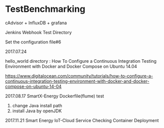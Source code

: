# TestBenchmarking

cAdvisor + InfluxDB + grafana

Jenkins Webhook Test Directory

Set the configuration file#6

2017.07.24

hello_world directory
: How To Configure a Continuous Integration Testing Environment with Docker and Docker Compose on Ubuntu 14.04

https://www.digitalocean.com/community/tutorials/how-to-configure-a-continuous-integration-testing-environment-with-docker-and-docker-compose-on-ubuntu-14-04

2017.08.17
SmartX-Energy Dockerfile(flume) test
1. change Java install path
2. install Java by openJDK

2017.11.21
Smart Energy IoT-Cloud Service Checking Container Deployment
